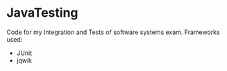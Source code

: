 # JavaTesting
Code for my Integration and Tests of software systems exam.
Frameworks used:
- JUnit
- jqwik
 